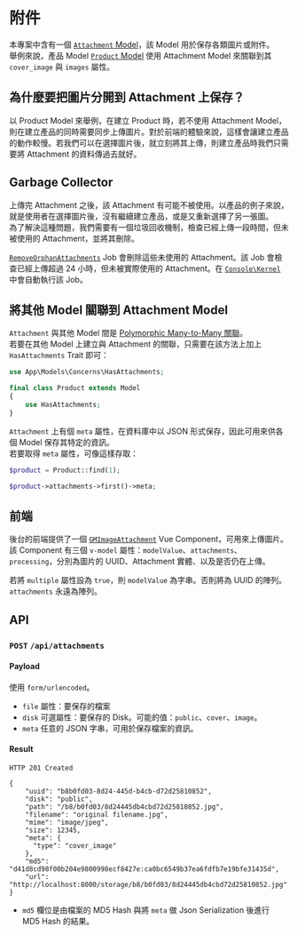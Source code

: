 # 附件

本專案中含有一個 [`Attachment` Model](../app/Models/Attachment.php)，該 Model 用於保存各類圖片或附件。  
舉例來說，產品 Model [`Product` Model](../app/Models/Product.php) 使用 Attachment Model 來關聯到其 `cover_image` 與 `images` 屬性。  

## 為什麼要把圖片分開到 Attachment 上保存？

以 Product Model 來舉例，在建立 Product 時，若不使用 Attachment Model，則在建立產品的同時需要同步上傳圖片。對於前端的體驗來說，這樣會讓建立產品的動作較慢。若我們可以在選擇圖片後，就立刻將其上傳，則建立產品時我們只需要將 Attachment 的資料傳過去就好。  

## Garbage Collector

上傳完 Attachment 之後，該 Attachment 有可能不被使用。以產品的例子來說，就是使用者在選擇圖片後，沒有繼續建立產品，或是又重新選擇了另一張圖。  
為了解決這種問題，我們需要有一個垃圾回收機制，檢查已經上傳一段時間，但未被使用的 Attachment，並將其刪除。  

[`RemoveOrphanAttachments`](../app/Jobs/RemoveOrphanAttachments.php) Job 會刪除這些未使用的 Attachment。該 Job 會檢查已經上傳超過 24 小時，但未被實際使用的 Attachment。在 [`Console\Kernel`](../app/Console/Kernel.php) 中會自動執行該 Job。

## 將其他 Model 關聯到 Attachment Model

`Attachment` 與其他 Model 間是 [Polymorphic Many-to-Many 關聯](https://laravel.com/docs/eloquent-relationships#many-to-many-polymorphic-relations)。  
若要在其他 Model 上建立與 Attachment 的關聯，只需要在該方法上加上 `HasAttachments` Trait 即可：

```php
use App\Models\Concerns\HasAttachments;

final class Product extends Model
{
    use HasAttachments;
}
```

`Attachment` 上有個 `meta` 屬性，在資料庫中以 JSON 形式保存，因此可用來供各個 Model 保存其特定的資訊。  
若要取得 `meta` 屬性，可像這樣存取：

```php
$product = Product::find(1);

$product->attachments->first()->meta;
```

## 前端

後台的前端提供了一個 [`GMImageAttachment`](../resources/components/ImageAttachment.vue) Vue Component，可用來上傳圖片。  
該 Component 有三個 `v-model` 屬性：`modelValue`、`attachments`、`processing`，分別為圖片的 UUID、Attachment 實體、以及是否仍在上傳。  
  
若將 `multiple` 屬性設為 `true`，則 `modelValue` 為字串。否則將為 UUID 的陣列。  
`attachments` 永遠為陣列。  

## API

### **`POST`** `/api/attachments`

#### Payload
使用 `form/urlencoded`。

- `file` 屬性：要保存的檔案
- `disk` 可選屬性：要保存的 Disk。可能的值：`public`、`cover`、`image`。
- `meta` 任意的 JSON 字串，可用於保存檔案的資訊。


#### Result
`HTTP 201 Created`
```json5
{
    "uuid": "b8b0fd03-8d24-445d-b4cb-d72d25810852",
    "disk": "public",
    "path": "/b8/b0fd03/8d24445db4cbd72d25810852.jpg",
    "filename": "original filename.jpg",
    "mime": "image/jpeg",
    "size": 12345,
    "meta": {
      "type": "cover_image"
    },
    "md5": "d41d8cd98f00b204e9800998ecf8427e:ca0bc6549b37ea6fdfb7e19bfe31435d",
    "url": "http://localhost:8000/storage/b8/b0fd03/8d24445db4cbd72d25810852.jpg"
}
```

- `md5` 欄位是由檔案的 MD5 Hash 與將 `meta` 做 Json Serialization 後進行 MD5 Hash 的結果。

